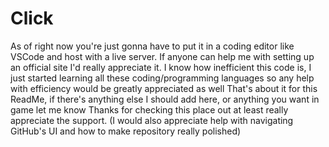 # Click
As of right now you're just gonna have to put it in a coding editor like VSCode and host with a live server.
If anyone can help me with setting up an official site I'd really appreciate it.
I know how inefficient this code is, I just started learning all these coding/programming languages so any help with efficiency would be greatly appreciated as well
That's about it for this ReadMe, if there's anything else I should add here, or anything you want in game let me know
Thanks for checking this place out at least really appreciate the support.
(I would also appreciate help with navigating GitHub's UI and how to make repository really polished)
